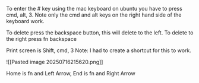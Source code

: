 
To enter the # key using the mac keyboard on ubuntu you have to press cmd, alt, 3.
Note only the cmd and alt keys on the right hand side of the keyboard work.

To delete press the backspace button, this will delete to the left.  To delete to the right press fn backspace

Print screen is Shift, cmd, 3 
Note: I had to create a shortcut for this to work.

![[Pasted image 20250716215620.png]]

Home is fn and Left Arrow, End is fn and Right Arrow